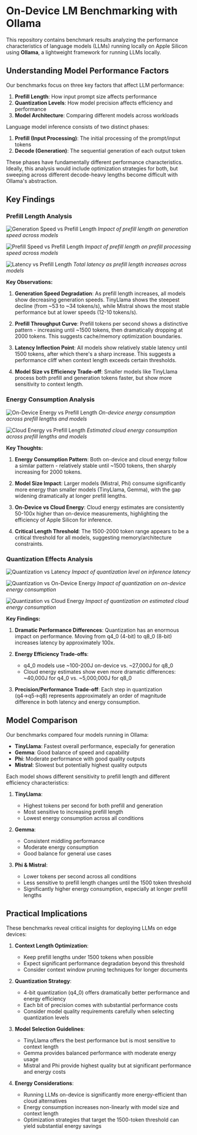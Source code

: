 # On-Device LM Benchmarking with Ollama

This repository contains benchmark results analyzing the performance characteristics of language models (LLMs) running locally on Apple Silicon using **Ollama**, a lightweight framework for running LLMs locally.

## Understanding Model Performance Factors

Our benchmarks focus on three key factors that affect LLM performance:

1. **Prefill Length**: How input prompt size affects performance
2. **Quantization Levels**: How model precision affects efficiency and performance
3. **Model Architecture**: Comparing different models across workloads

Language model inference consists of two distinct phases:

1. **Prefill (Input Processing)**: The initial processing of the prompt/input tokens
2. **Decode (Generation)**: The sequential generation of each output token

These phases have fundamentally different performance characteristics. Ideally, this analysis would include optimization strategies for both, but sweeping across different decode-heavy lengths become difficult with Ollama's abstraction.

## Key Findings

### Prefill Length Analysis

![Generation Speed vs Prefill Length](visualizations/prefill_results/input_length_vs_generation_tokens.png)
*Impact of prefill length on generation speed across models*

![Prefill Speed vs Prefill Length](visualizations/prefill_results/input_length_vs_prefill_tokens.png)
*Impact of prefill length on prefill processing speed across models*

![Latency vs Prefill Length](visualizations/prefill_results/prefill_vs_latency.png)
*Total latency as prefill length increases across models*

**Key Observations:**

1. **Generation Speed Degradation**: As prefill length increases, all models show decreasing generation speeds. TinyLlama shows the steepest decline (from ~53 to ~34 tokens/s), while Mistral shows the most stable performance but at lower speeds (12-10 tokens/s).

2. **Prefill Throughput Curve**: Prefill tokens per second shows a distinctive pattern - increasing until ~1500 tokens, then dramatically dropping at 2000 tokens. This suggests cache/memory optimization boundaries.

3. **Latency Inflection Point**: All models show relatively stable latency until 1500 tokens, after which there's a sharp increase. This suggests a performance cliff when context length exceeds certain thresholds.

4. **Model Size vs Efficiency Trade-off**: Smaller models like TinyLlama process both prefill and generation tokens faster, but show more sensitivity to context length.

### Energy Consumption Analysis

![On-Device Energy vs Prefill Length](visualizations/prefill_results/prefill_vs_on_device_energy.png)
*On-device energy consumption across prefill lengths and models*

![Cloud Energy vs Prefill Length](visualizations/prefill_results/prefill_vs_cloud_energy.png)
*Estimated cloud energy consumption across prefill lengths and models*

**Key Thoughts:**

1. **Energy Consumption Pattern**: Both on-device and cloud energy follow a similar pattern - relatively stable until ~1500 tokens, then sharply increasing for 2000 tokens.

2. **Model Size Impact**: Larger models (Mistral, Phi) consume significantly more energy than smaller models (TinyLlama, Gemma), with the gap widening dramatically at longer prefill lengths.

3. **On-Device vs Cloud Energy**: Cloud energy estimates are consistently 50-100x higher than on-device measurements, highlighting the efficiency of Apple Silicon for inference.

4. **Critical Length Threshold**: The 1500-2000 token range appears to be a critical threshold for all models, suggesting memory/architecture constraints.

### Quantization Effects Analysis

![Quantization vs Latency](visualizations/quant_results/latency_vs_quantization.png)
*Impact of quantization level on inference latency*

![Quantization vs On-Device Energy](visualizations/quant_results/ondevice_energy_vs_quantization.png)
*Impact of quantization on on-device energy consumption*

![Quantization vs Cloud Energy](visualizations/quant_results/cloud_energy_vs_quantization.png)
*Impact of quantization on estimated cloud energy consumption*

**Key Findings:**

1. **Dramatic Performance Differences**: Quantization has an enormous impact on performance. Moving from q4_0 (4-bit) to q8_0 (8-bit) increases latency by approximately 100x.

2. **Energy Efficiency Trade-offs**: 
   - q4_0 models use ~100-200J on-device vs. ~27,000J for q8_0
   - Cloud energy estimates show even more dramatic differences: ~40,000J for q4_0 vs. ~5,000,000J for q8_0

3. **Precision/Performance Trade-off**: Each step in quantization (q4→q5→q8) represents approximately an order of magnitude difference in both latency and energy consumption.

## Model Comparison

Our benchmarks compared four models running in Ollama:

- **TinyLlama**: Fastest overall performance, especially for generation
- **Gemma**: Good balance of speed and capability
- **Phi**: Moderate performance with good quality outputs
- **Mistral**: Slowest but potentially highest quality outputs

Each model shows different sensitivity to prefill length and different efficiency characteristics:

1. **TinyLlama**: 
   - Highest tokens per second for both prefill and generation
   - Most sensitive to increasing prefill length
   - Lowest energy consumption across all conditions

2. **Gemma**:
   - Consistent middling performance
   - Moderate energy consumption
   - Good balance for general use cases

3. **Phi & Mistral**:
   - Lower tokens per second across all conditions
   - Less sensitive to prefill length changes until the 1500 token threshold
   - Significantly higher energy consumption, especially at longer prefill lengths

## Practical Implications

These benchmarks reveal critical insights for deploying LLMs on edge devices:

1. **Context Length Optimization**: 
   - Keep prefill lengths under 1500 tokens when possible
   - Expect significant performance degradation beyond this threshold
   - Consider context window pruning techniques for longer documents

2. **Quantization Strategy**: 
   - 4-bit quantization (q4_0) offers dramatically better performance and energy efficiency
   - Each bit of precision comes with substantial performance costs
   - Consider model quality requirements carefully when selecting quantization levels

3. **Model Selection Guidelines**:
   - TinyLlama offers the best performance but is most sensitive to context length
   - Gemma provides balanced performance with moderate energy usage
   - Mistral and Phi provide highest quality but at significant performance and energy costs

4. **Energy Considerations**:
   - Running LLMs on-device is significantly more energy-efficient than cloud alternatives
   - Energy consumption increases non-linearly with model size and context length
   - Optimization strategies that target the 1500-token threshold can yield substantial energy savings
